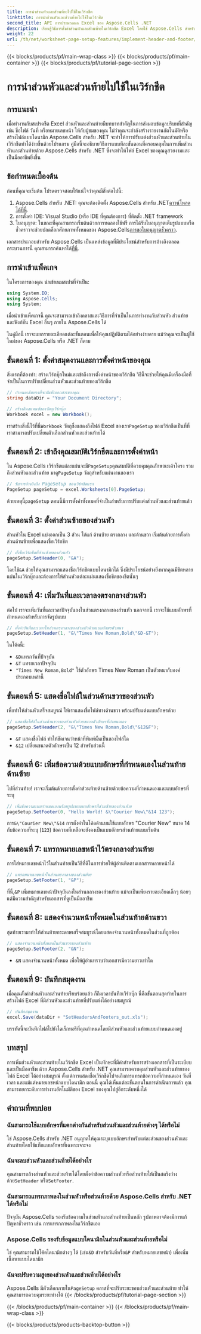 ```yaml
---
title: การนำส่วนหัวและส่วนท้ายไปใช้ในเวิร์กชีต
linktitle: การนำส่วนหัวและส่วนท้ายไปใช้ในเวิร์กชีต
second_title: API การประมวลผล Excel ของ Aspose.Cells .NET
description: เรียนรู้วิธีการตั้งค่าส่วนหัวและส่วนท้ายในเวิร์กชีต Excel โดยใช้ Aspose.Cells สำหรับ .NET พร้อมด้วยบทช่วยสอนทีละขั้นตอน ตัวอย่างเชิงปฏิบัติ และเคล็ดลับที่เป็นประโยชน์
weight: 22
url: /th/net/worksheet-page-setup-features/implement-header-and-footer/
---
```


{{< blocks/products/pf/main-wrap-class >}}
{{< blocks/products/pf/main-container >}}
{{< blocks/products/pf/tutorial-page-section >}}

# การนำส่วนหัวและส่วนท้ายไปใช้ในเวิร์กชีต

## การแนะนำ

เมื่อทำงานกับสเปรดชีต Excel ส่วนหัวและส่วนท้ายมีบทบาทสำคัญในการส่งมอบข้อมูลบริบทที่สำคัญ เช่น ชื่อไฟล์ วันที่ หรือหมายเลขหน้า ให้กับผู้ชมของคุณ ไม่ว่าคุณจะกำลังสร้างรายงานอัตโนมัติหรือสร้างไฟล์แบบไดนามิก Aspose.Cells สำหรับ .NET จะทำให้การปรับแต่งส่วนหัวและส่วนท้ายในเวิร์กชีตทำได้ง่ายขึ้นด้วยโปรแกรม คู่มือนี้จะอธิบายวิธีการแบบทีละขั้นตอนที่ครอบคลุมในการเพิ่มส่วนหัวและส่วนท้ายด้วย Aspose.Cells สำหรับ .NET ซึ่งจะทำให้ไฟล์ Excel ของคุณดูสวยงามและเป็นมืออาชีพยิ่งขึ้น

## ข้อกำหนดเบื้องต้น

ก่อนที่คุณจะเริ่มต้น โปรดตรวจสอบให้แน่ใจว่าคุณมีสิ่งต่อไปนี้:

1.  Aspose.Cells สำหรับ .NET: คุณจะต้องติดตั้ง Aspose.Cells สำหรับ .NET[ดาวน์โหลดได้ที่นี่](https://releases.aspose.com/cells/net/).
2. การตั้งค่า IDE: Visual Studio (หรือ IDE ที่คุณต้องการ) ที่ติดตั้ง .NET framework
3.  ใบอนุญาต: ในขณะที่คุณสามารถเริ่มต้นด้วยการทดลองใช้ฟรี การได้รับใบอนุญาตเต็มรูปแบบหรือชั่วคราวจะช่วยปลดล็อกศักยภาพทั้งหมดของ Aspose.Cells[การขอใบอนุญาตชั่วคราว](https://purchase.aspose.com/temporary-license/).

เอกสารประกอบสำหรับ Aspose.Cells เป็นแหล่งข้อมูลที่มีประโยชน์สำหรับการอ้างอิงตลอดกระบวนการนี้ คุณสามารถค้นหาได้[ที่นี่](https://reference.aspose.com/cells/net/).

## การนำเข้าแพ็คเกจ

ในโครงการของคุณ นำเข้าเนมสเปซที่จำเป็น:

```csharp
using System.IO;
using Aspose.Cells;
using System;
```

เมื่อนำเข้าแพ็คเกจนี้ คุณจะสามารถเข้าถึงคลาสและวิธีการที่จำเป็นในการทำงานกับส่วนหัว ส่วนท้าย และฟังก์ชัน Excel อื่นๆ ภายใน Aspose.Cells ได้

ในคู่มือนี้ เราจะแยกรายละเอียดแต่ละขั้นตอนเพื่อให้คุณปฏิบัติตามได้อย่างง่ายดาย แม้ว่าคุณจะเป็นผู้ใช้ใหม่ของ Aspose.Cells หรือ .NET ก็ตาม

## ขั้นตอนที่ 1: ตั้งค่าสมุดงานและการตั้งค่าหน้าของคุณ

สิ่งแรกที่ต้องทำ: สร้างเวิร์กบุ๊กใหม่และเข้าถึงการตั้งค่าหน้าของเวิร์กชีต วิธีนี้จะช่วยให้คุณมีเครื่องมือที่จำเป็นในการปรับเปลี่ยนส่วนหัวและส่วนท้ายของเวิร์กชีต

```csharp
// กำหนดเส้นทางที่จะบันทึกเอกสารของคุณ
string dataDir = "Your Document Directory";

// สร้างอินสแตนซ์ของวัตถุเวิร์กบุ๊ก
Workbook excel = new Workbook();
```

 เราสร้างสิ่งนี้ไว้ที่นี่`Workbook` วัตถุซึ่งแสดงถึงไฟล์ Excel ของเรา`PageSetup` ของเวิร์กชีตเป็นที่ที่เราสามารถปรับเปลี่ยนตัวเลือกส่วนหัวและส่วนท้ายได้


## ขั้นตอนที่ 2: เข้าถึงคุณสมบัติเวิร์กชีตและการตั้งค่าหน้า

 ใน Aspose.Cells เวิร์กชีตแต่ละแผ่นจะมี`PageSetup`คุณสมบัติที่ควบคุมคุณลักษณะเค้าโครง รวมถึงส่วนหัวและส่วนท้าย มาดู`PageSetup` วัตถุสำหรับแผ่นงานของเรา

```csharp
// รับการอ้างอิงถึง PageSetup ของเวิร์กชีตแรก
PageSetup pageSetup = excel.Worksheets[0].PageSetup;
```

 ด้วยเหตุนี้`pageSetup` ตอนนี้มีการตั้งค่าทั้งหมดที่จำเป็นสำหรับการปรับแต่งส่วนหัวและส่วนท้ายแล้ว


## ขั้นตอนที่ 3: ตั้งค่าส่วนซ้ายของส่วนหัว

ส่วนหัวใน Excel แบ่งออกเป็น 3 ส่วน ได้แก่ ด้านซ้าย ตรงกลาง และด้านขวา เริ่มต้นด้วยการตั้งค่าส่วนด้านซ้ายเพื่อแสดงชื่อเวิร์กชีต

```csharp
// ตั้งชื่อเวิร์กชีตที่ส่วนซ้ายของส่วนหัว
pageSetup.SetHeader(0, "&A");
```

 โดยใช้`&A` ช่วยให้คุณสามารถแสดงชื่อเวิร์กชีตแบบไดนามิกได้ ซึ่งมีประโยชน์อย่างยิ่งหากคุณมีชีตหลายแผ่นในเวิร์กบุ๊กและต้องการให้ส่วนหัวแต่ละแผ่นแสดงชื่อชีตของชีตนั้นๆ


## ขั้นตอนที่ 4: เพิ่มวันที่และเวลาลงตรงกลางส่วนหัว

ต่อไป เราจะเพิ่มวันที่และเวลาปัจจุบันลงในส่วนตรงกลางของส่วนหัว นอกจากนี้ เราจะใช้แบบอักษรที่กำหนดเองสำหรับการจัดรูปแบบ

```csharp
// ตั้งค่าวันที่และเวลาในส่วนตรงกลางของส่วนหัวด้วยแบบอักษรตัวหนา
pageSetup.SetHeader(1, "&\"Times New Roman,Bold\"&D-&T");
```

ในโค้ดนี้:
- `&D`แทรกวันที่ปัจจุบัน
- `&T` แทรกเวลาปัจจุบัน
- `"Times New Roman,Bold"` ใช้ตัวอักษร Times New Roman เป็นตัวหนากับองค์ประกอบเหล่านี้


## ขั้นตอนที่ 5: แสดงชื่อไฟล์ในส่วนด้านขวาของส่วนหัว

เพื่อทำให้ส่วนหัวเสร็จสมบูรณ์ ให้เราแสดงชื่อไฟล์ทางด้านขวา พร้อมปรับแต่งแบบอักษรด้วย

```csharp
// แสดงชื่อไฟล์ในส่วนด้านขวาของส่วนหัวด้วยขนาดตัวอักษรที่กำหนดเอง
pageSetup.SetHeader(2, "&\"Times New Roman,Bold\"&12&F");
```

- `&F` แสดงชื่อไฟล์ ทำให้ชัดเจนว่าหน้าที่พิมพ์นั้นเป็นของไฟล์ใด
- `&12` เปลี่ยนขนาดตัวอักษรเป็น 12 สำหรับส่วนนี้


## ขั้นตอนที่ 6: เพิ่มข้อความด้วยแบบอักษรที่กำหนดเองในส่วนท้ายด้านซ้าย

ไปที่ส่วนท้าย! เราจะเริ่มต้นด้วยการตั้งค่าส่วนท้ายด้านซ้ายด้วยข้อความที่กำหนดเองและแบบอักษรที่ระบุ

```csharp
// เพิ่มข้อความแบบกำหนดเองพร้อมรูปแบบแบบอักษรที่ส่วนซ้ายของส่วนท้าย
pageSetup.SetFooter(0, "Hello World! &\"Courier New\"&14 123");
```

 การ`&\"Courier New\"&14` การตั้งค่าในโค้ดด้านบนใช้แบบอักษร "Courier New" ขนาด 14 กับข้อความที่ระบุ (`123`) ข้อความที่เหลือจะยังคงเป็นแบบอักษรส่วนท้ายแบบเริ่มต้น


## ขั้นตอนที่ 7: แทรกหมายเลขหน้าไว้ตรงกลางส่วนท้าย

การใส่หมายเลขหน้าไว้ในส่วนท้ายเป็นวิธีที่ดีในการช่วยให้ผู้อ่านติดตามเอกสารหลายหน้าได้

```csharp
// แทรกหมายเลขหน้าในส่วนตรงกลางของส่วนท้าย
pageSetup.SetFooter(1, "&P");
```

 ที่นี่,`&P` เพิ่มหมายเลขหน้าปัจจุบันลงในส่วนกลางของส่วนท้าย แม้จะเป็นเพียงรายละเอียดเล็กๆ น้อยๆ แต่มีความสำคัญสำหรับเอกสารที่ดูเป็นมืออาชีพ


## ขั้นตอนที่ 8: แสดงจำนวนหน้าทั้งหมดในส่วนท้ายด้านขวา

สุดท้ายเรามาทำให้ส่วนท้ายกระดาษเสร็จสมบูรณ์โดยแสดงจำนวนหน้าทั้งหมดในส่วนที่ถูกต้อง

```csharp
// แสดงจำนวนหน้าทั้งหมดในส่วนขวาของส่วนท้าย
pageSetup.SetFooter(2, "&N");
```

- `&N` แสดงจำนวนหน้าทั้งหมด เพื่อให้ผู้อ่านทราบว่าเอกสารมีความยาวเท่าใด


## ขั้นตอนที่ 9: บันทึกสมุดงาน

เมื่อคุณตั้งค่าส่วนหัวและส่วนท้ายเรียบร้อยแล้ว ก็ถึงเวลาบันทึกเวิร์กบุ๊ก นี่คือขั้นตอนสุดท้ายในการสร้างไฟล์ Excel ที่มีส่วนหัวและส่วนท้ายที่ปรับแต่งได้อย่างสมบูรณ์

```csharp
// บันทึกสมุดงาน
excel.Save(dataDir + "SetHeadersAndFooters_out.xls");
```

บรรทัดนี้จะบันทึกไฟล์ไปยังไดเร็กทอรีที่คุณกำหนดโดยมีส่วนหัวและส่วนท้ายแบบกำหนดเองอยู่


## บทสรุป

การเพิ่มส่วนหัวและส่วนท้ายในเวิร์กชีต Excel เป็นทักษะที่มีค่าสำหรับการสร้างเอกสารที่เป็นระเบียบและเป็นมืออาชีพ ด้วย Aspose.Cells สำหรับ .NET คุณสามารถควบคุมส่วนหัวและส่วนท้ายของไฟล์ Excel ได้อย่างสมบูรณ์ ตั้งแต่การแสดงชื่อเวิร์กชีตไปจนถึงการแทรกข้อความที่กำหนดเอง วันที่ เวลา และแม้แต่หมายเลขหน้าแบบไดนามิก ตอนนี้ คุณได้เห็นแต่ละขั้นตอนในการดำเนินการแล้ว คุณสามารถยกระดับการทำงานอัตโนมัติของ Excel ของคุณไปสู่อีกระดับหนึ่งได้

## คำถามที่พบบ่อย

### ฉันสามารถใช้แบบอักษรที่แตกต่างกันสำหรับส่วนหัวและส่วนท้ายต่างๆ ได้หรือไม่  
ใช่ Aspose.Cells สำหรับ .NET อนุญาตให้คุณระบุแบบอักษรสำหรับแต่ละส่วนของส่วนหัวและส่วนท้ายโดยใช้แท็กแบบอักษรที่เฉพาะเจาะจง

### ฉันจะลบส่วนหัวและส่วนท้ายได้อย่างไร  
 คุณสามารถล้างส่วนหัวและส่วนท้ายได้โดยตั้งค่าข้อความส่วนหัวหรือส่วนท้ายให้เป็นสตริงว่างด้วย`SetHeader` หรือ`SetFooter`.

### ฉันสามารถแทรกภาพลงในส่วนหัวหรือส่วนท้ายด้วย Aspose.Cells สำหรับ .NET ได้หรือไม่  
ปัจจุบัน Aspose.Cells รองรับข้อความในส่วนหัวและส่วนท้ายเป็นหลัก รูปภาพอาจต้องมีการแก้ปัญหาชั่วคราว เช่น การแทรกภาพลงในเวิร์กชีตเอง

### Aspose.Cells รองรับข้อมูลแบบไดนามิกในส่วนหัวและส่วนท้ายหรือไม่  
 ใช่ คุณสามารถใช้โค้ดไดนามิกต่างๆ ได้ (เช่น`&D` สำหรับวันที่หรือ`&P` สำหรับหมายเลขหน้า) เพื่อเพิ่มเนื้อหาแบบไดนามิก

### ฉันจะปรับความสูงของส่วนหัวและส่วนท้ายได้อย่างไร  
 Aspose.Cells มีตัวเลือกภายใน`PageSetup` คลาสที่จะปรับระยะขอบส่วนหัวและส่วนท้าย ทำให้คุณสามารถควบคุมระยะห่างได้
{{< /blocks/products/pf/tutorial-page-section >}}

{{< /blocks/products/pf/main-container >}}
{{< /blocks/products/pf/main-wrap-class >}}

{{< blocks/products/products-backtop-button >}}
